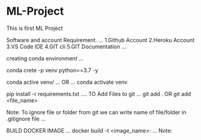 # ML-Project
This is first ML Project

Software and account Requirement.
...
1.Github Account
2.Heroku Account
3.VS Code IDE
4.GIT cli
5.GIT Documentation
...


creating conda environment
...

conda crete -p venv python==3.7 -y

conda active venv/
...
OR
...
conda activate venv

pip install -r requirements.txt
....
TO Add Files to git
...
git add .
OR
git add <file_name>

Note: To ignore file or folder from git we can write name of file/folder in .gitignore file
...



BUILD DOCKER IMAGE
...
docker build -t <image_name>:<tagname>
...
Note: